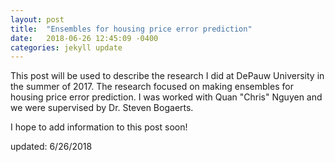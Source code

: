 ```yaml
---
layout: post
title:  "Ensembles for housing price error prediction"
date:   2018-06-26 12:45:09 -0400
categories: jekyll update
---
```


This post will be used to describe the research I did at DePauw University in the summer of 2017. The research focused on making ensembles for housing price error prediction. I was worked with Quan "Chris" Nguyen and we were supervised by Dr. Steven Bogaerts.

I hope to add information to this post soon!

updated: 6/26/2018
